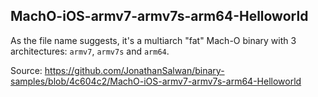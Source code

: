 <!--
SPDX-FileCopyrightText: 2022 Petr Pucil <petr.pucil@seznam.cz>

SPDX-License-Identifier: CC0-1.0
-->

## MachO-iOS-armv7-armv7s-arm64-Helloworld

As the file name suggests, it's a multiarch "fat" Mach-O binary with 3 architectures: `armv7`, `armv7s` and `arm64`.

Source: https://github.com/JonathanSalwan/binary-samples/blob/4c604c2/MachO-iOS-armv7-armv7s-arm64-Helloworld
